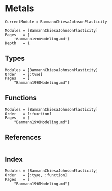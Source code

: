 # Metals

```@meta
CurrentModule = BammannChiesaJohnsonPlasticity
```

```@contents
Modules = [BammannChiesaJohnsonPlasticity]
Pages   = [
    "Bammann1990Modeling.md"]
Depth   = 1
```

## Types
```@autodocs
Modules = [BammannChiesaJohnsonPlasticity]
Order   = [:type]
Pages   = [
    "Bammann1990Modeling.md"]
```

## Functions
```@autodocs
Modules = [BammannChiesaJohnsonPlasticity]
Order   = [:function]
Pages   = [
    "Bammann1990Modeling.md"]
```

## References
```@bibliography
```

## Index
```@index
Modules = [BammannChiesaJohnsonPlasticity]
Order   = [:type, :function]
Pages   = [
    "Bammann1990Modeling.md"]
```
